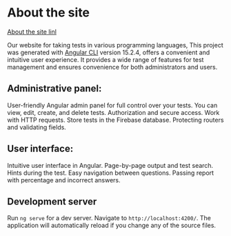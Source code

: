 # About the site
[About the site linl]([https://example.com/videos/video.mp4](https://portfolio-testing-e7cfe.web.app/about))

Our website for taking tests in various programming languages, This project was generated with [Angular CLI](https://github.com/angular/angular-cli) version 15.2.4, offers a convenient and intuitive user experience. It provides a wide range of features for test management and ensures convenience for both administrators and users.

## Administrative panel:

User-friendly Angular admin panel for full control over your tests. You can view, edit, create, and delete tests. Authorization and secure access. Work with HTTP requests. Store tests in the Firebase database. Protecting routers and validating fields.

## User interface:

Intuitive user interface in Angular. Page-by-page output and test search. Hints during the test. Easy navigation between questions. Passing report with percentage and incorrect answers.

## Development server

Run `ng serve` for a dev server. Navigate to `http://localhost:4200/`. The application will automatically reload if you change any of the source files.
